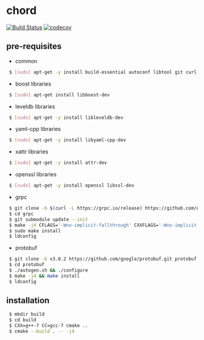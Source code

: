 # chord
[![Build Status](https://circleci.com/gh/winternet/chord/tree/master.svg?style=shield&circle-token=06884550effac32786aa01b3638bdd15e8baa03b)](https://circleci.com/gh/winternet/chord) [![codecov](https://codecov.io/gh/winternet/chord/branch/master/graph/badge.svg)](https://codecov.io/gh/winternet/chord)

## pre-requisites

* common
```sh
 $ [sudo] apt-get -y install build-essential autoconf libtool git curl cmake unzip software-properties-common wget
```

* boost libraries
```sh
 $ [sudo] apt-get install libboost-dev
```

* leveldb libraries
```sh
 $ [sudo] apt-get -y install libleveldb-dev
```

* yaml-cpp libraries
```sh
 $ [sudo] apt-get -y install libyaml-cpp-dev
```

* xattr libraries
```sh
 $ [sudo] apt-get -y install attr-dev
```

* openssl libraries
```sh
 $ [sudo] apt-get -y install openssl libssl-dev
```

* grpc
```sh
 $ git clone -b $(curl -L https://grpc.io/release) https://github.com/grpc/grpc
 $ cd grpc
 $ git submodule update --init
 $ make -j4 CFLAGS='-Wno-implicit-fallthrough' CXXFLAGS='-Wno-implicit-fallthrough'
 $ sudo make install
 $ ldconfig
```

* protobuf
```sh
 $ git clone -b v3.0.2 https://github.com/google/protobuf.git protobuf
 $ cd protobuf
 $ ./autogen.sh && ./configure
 $ make -j4 && make install
 $ ldconfig
```

## installation

```sh
 $ mkdir build
 $ cd build
 $ CXX=g++-7 CC=gcc-7 cmake ..
 $ cmake --build . -- -j4 
```

